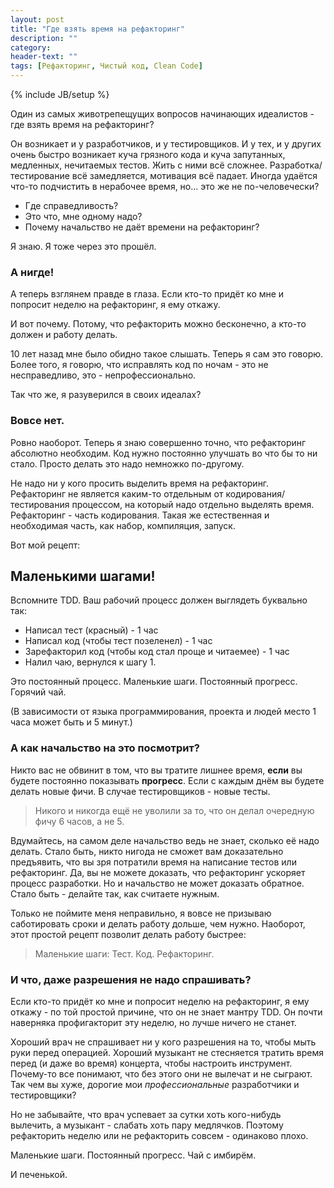 ```yaml
---
layout: post
title: "Где взять время на рефакторинг"
description: ""
category:
header-text: ""
tags: [Рефакторинг, Чистый код, Clean Code]
---
```

{% include JB/setup %}

Один из самых животрепещущих вопросов начинающих идеалистов - где взять время на рефакторинг?

Он возникает и у разработчиков, и у тестировщиков. И у тех, и у других очень быстро возникает куча грязного кода и
куча запутанных, медленных, нечитаемых тестов. Жить с ними всё сложнее. Разработка/тестирование всё замедляется,
мотивация всё падает. Иногда удаётся что-то подчистить в нерабочее время, но... это же не по-человечески?

* Где справедливость?
* Это что, мне одному надо?
* Почему начальство не даёт времени на рефакторинг?

Я знаю. Я тоже через это прошёл.

### А нигде!
А теперь взглянем правде в глаза. Если кто-то придёт ко мне и попросит неделю на рефакторинг, я ему откажу.

И вот почему.
Потому, что рефакторить можно бесконечно, а кто-то должен и работу делать.

10 лет назад мне было обидно такое слышать. Теперь я сам это говорю. 
Более того, я говорю, что исправлять код по ночам - это не несправедливо, это - непрофессионально.

Так что же, я разуверился в своих идеалах? 

### Вовсе нет.
Ровно наоборот. Теперь я знаю совершенно точно, что рефакторинг абсолютно необходим. Код нужно 
постоянно улучшать во что бы то ни стало. Просто делать это надо немножко по-другому.

Не надо ни у кого просить выделить время на рефакторинг. Рефакторинг не является каким-то отдельным от 
кодирования/тестирования процессом, на который надо отдельно выделять время. Рефакторинг - часть кодирования. 
Такая же естественная и необходимая часть, как набор, компиляция, запуск. 
 
Вот мой рецепт: 

## **Маленькими шагами**!
 
Вспомните TDD. Ваш рабочий процесс должен выглядеть буквально так:

 * Написал тест (красный) - 1 час
 * Написал код (чтобы тест позеленел) - 1 час
 * Зарефакторил код (чтобы код стал проще и читаемее) - 1 час
 * Налил чаю, вернулся к шагу 1.

Это постоянный процесс. Маленькие шаги. Постоянный прогресс. Горячий чай.
 
(В зависимости от языка программирования, проекта и людей место 1 часа может быть и 5 минут.) 

### А как начальство на это посмотрит?

Никто вас не обвинит в том, что вы тратите лишнее время, **если** вы будете постоянно показывать **прогресс**. Если с каждым 
днём вы будете делать новые фичи. В случае тестировщиков - новые тесты. 

> Никого и никогда ещё не уволили за то, что он делал очередную фичу 6 часов, а не 5. 

Вдумайтесь, на самом деле начальство ведь не знает, сколько её надо делать. Стало быть, никто нигода не сможет вам 
доказательно предъявить, что вы зря потратили время на написание тестов или рефакторинг. Да, вы не можете доказать, что
рефакторинг ускоряет процесс разработки. Но и начальство не может доказать обратное. Стало быть - делайте так, как считаете нужным.

Только не поймите меня неправильно, я вовсе не призываю саботировать сроки и делать работу дольше, чем нужно.
Наоборот, этот простой рецепт позволит делать работу быстрее: 

> Маленькие шаги: Тест. Код. Рефакторинг.

### И что, даже разрешения не надо спрашивать?

Если кто-то придёт ко мне и попросит неделю на рефакторинг, я ему откажу - по той простой причине, что он не знает 
мантру TDD. Он почти наверняка профигакторит эту неделю, но лучше ничего не станет.  

Хороший врач не спрашивает ни у кого разрешения на то, чтобы мыть руки перед операцией. Хороший музыкант не стесняется
тратить время перед (и даже во время) концерта, чтобы настроить инструмент. Почему-то все понимают, что без этого они не 
вылечат и не сыграют. Так чем вы хуже, дорогие мои _профессиональные_ разработчики и тестировщики? 

Но не забывайте, что врач успевает за сутки хоть кого-нибудь вылечить, а музыкант - слабать хоть пару медлячков.
Поэтому рефакторить неделю или не рефакторить совсем - одинаково плохо.

Маленькие шаги. Постоянный прогресс. Чай с имбирём. 

И печенькой. 

<br/>